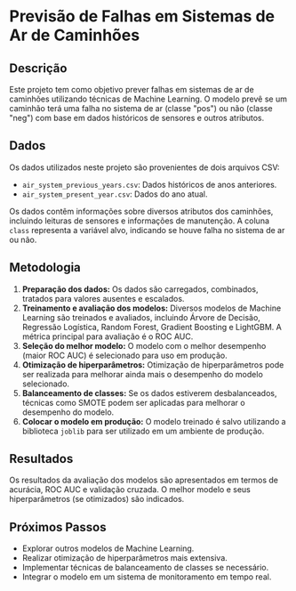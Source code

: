 # Previsão de Falhas em Sistemas de Ar de Caminhões

## Descrição

Este projeto tem como objetivo prever falhas em sistemas de ar de caminhões utilizando técnicas de Machine Learning. O modelo prevê se um caminhão terá uma falha no sistema de ar (classe "pos") ou não (classe "neg") com base em dados históricos de sensores e outros atributos.

## Dados

Os dados utilizados neste projeto são provenientes de dois arquivos CSV:

- `air_system_previous_years.csv`: Dados históricos de anos anteriores.
- `air_system_present_year.csv`: Dados do ano atual.

Os dados contêm informações sobre diversos atributos dos caminhões, incluindo leituras de sensores e informações de manutenção. A coluna `class` representa a variável alvo, indicando se houve falha no sistema de ar ou não.

## Metodologia

1. **Preparação dos dados:** Os dados são carregados, combinados, tratados para valores ausentes e escalados.
2. **Treinamento e avaliação dos modelos:** Diversos modelos de Machine Learning são treinados e avaliados, incluindo Árvore de Decisão, Regressão Logística, Random Forest, Gradient Boosting e LightGBM. A métrica principal para avaliação é o ROC AUC.
3. **Seleção do melhor modelo:** O modelo com o melhor desempenho (maior ROC AUC) é selecionado para uso em produção.
4. **Otimização de hiperparâmetros:** Otimização de hiperparâmetros pode ser realizada para melhorar ainda mais o desempenho do modelo selecionado.
5. **Balanceamento de classes:** Se os dados estiverem desbalanceados, técnicas como SMOTE podem ser aplicadas para melhorar o desempenho do modelo.
6. **Colocar o modelo em produção:** O modelo treinado é salvo utilizando a biblioteca `joblib` para ser utilizado em um ambiente de produção.

## Resultados

Os resultados da avaliação dos modelos são apresentados em termos de acurácia, ROC AUC e validação cruzada. O melhor modelo e seus hiperparâmetros (se otimizados) são indicados.

## Próximos Passos

- Explorar outros modelos de Machine Learning.
- Realizar otimização de hiperparâmetros mais extensiva.
- Implementar técnicas de balanceamento de classes se necessário.
- Integrar o modelo em um sistema de monitoramento em tempo real.
